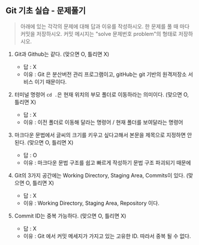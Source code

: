 ## Git 기초 실습 - 문제풀기

> 아래에 있는 각각의 문제에 대해 답과 이유를 작성하시오.
> 한 문제를 풀 때 마다 커밋을 저장하시오. 커밋 메시지는 "solve 문제번호 problem"의 형태로 저장하시오.

1. Git과 Github는 같다. (맞으면 O, 틀리면 X)

   - 답 : X
   - 이유 : Git 은 분산버전 관리 프로그램이고, gitHub는 git 기반의 원격저장소 서비스 이기 때문이다.

2. 터미널 명령어 `cd .`은 현재 위치의 부모 폴더로 이동하라는 의미이다. (맞으면 O, 틀리면 X)

   - 답 : X
   - 이유 : 이전 폴더로 이동해 달라는 명령어 / 현재 폴더를 보여달라는 명령어

3. 마크다운 문법에서 글씨의 크기를 키우고 싶다고해서 본문을 제목으로 지정하면 안된다. (맞으면 O, 틀리면 X)

   - 답 : O
   - 이유 : 마크다운 문법 구조를 쉽고 빠르게 작성하기 문법 구조 파괴되기 때문에

4. Git의 3가지 공간에는 Working Directory, Staging Area, Commits이 있다. (맞으면 O, 틀리면 X)

   - 답 : X
   - 이유 : Working Directory, Staging Area, Repository 이다.

5. Commit ID는 중복 가능하다. (맞으면 O, 틀리면 X)
   - 답 : X
   - 이유 : Git 에서 커밋 메세지가 가지고 있는 고유한 ID. 따라서 중복 될 수 없다.
